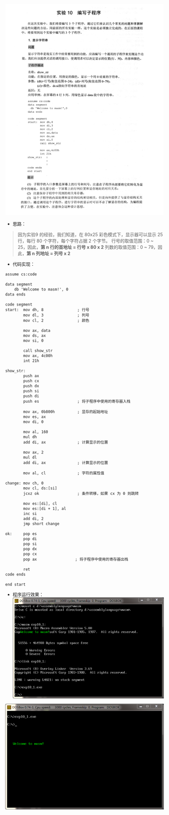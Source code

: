 ![实验10-1 编写子程序-显示字符串](./汇编语言(第3版，王爽著)：实验10-1-编写子程序-显示字符串.assets/17731575-d2873f0b926ee579.png)

- 思路：
> 因为实验9 的经验，我们知道，在 80x25 彩色模式下，显示器可以显示 25 行，每行 80 个字符，每个字符占据 2 个字节。
> 行号的取值范围：0 ~ 25，因此，**第 n 行的首地址 = 行号 x 80 x 2**
> 列数的取值范围：0 ~ 79，因此，**第 n 列地址 = 列号 x 2**

- 代码实现：
```
assume cs:code

data segment
    db 'Welcome to masm!', 0
data ends

code segment
start:  mov dh, 8               ; 行号
        mov dl, 3               ; 列号
        mov cl, 2               ; 颜色

        mov ax, data
        mov ds, ax
        mov si, 0

        call show_str
        mov ax, 4c00h
        int 21h

show_str:
        push ax
        push cx
        push dx
        push si
        push di
        push es                 ; 将子程序中使用的寄存器入栈

        mov ax, 0b800h          ; 显存的起始地址
        mov es, ax
        mov di, 0

        mov al, 160
        mul dh
        add di, ax              ; 计算显示的位置

        mov ax, 2
        mul dl
        add di, ax              ; 计算显示的位置

        mov al, cl              ; 字符的属性值

change: mov ch, 0
        mov cl, ds:[si]
        jcxz ok                 ; 条件转移，如果 cx 为 0 则跳转

        mov es:[di], cl
        mov es:[di + 1], al
        inc si
        add di, 2
        jmp short change

ok:     pop es
        pop di
        pop si
        pop dx
        pop cx
        pop ax                 ; 将子程序中使用的寄存器出栈

        ret
code ends

end start
```

- 程序运行效果：
![程序运行效果 1](./汇编语言(第3版，王爽著)：实验10-1-编写子程序-显示字符串.assets/17731575-42d97f9d57e29553.png)

![程序运行效果 2](./汇编语言(第3版，王爽著)：实验10-1-编写子程序-显示字符串.assets/17731575-ae1aeae594ce64e1.png)

